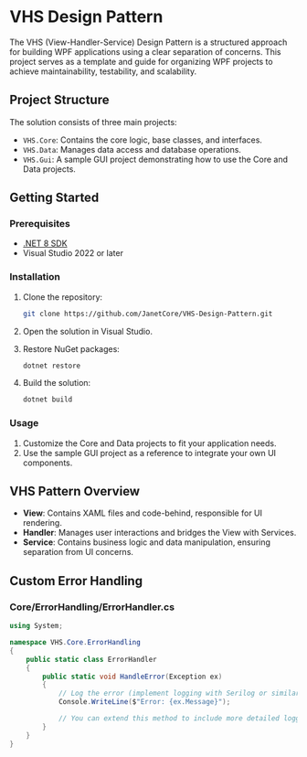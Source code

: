 # VHS Design Pattern

The VHS (View-Handler-Service) Design Pattern is a structured approach for building WPF applications using a clear separation of concerns. This project serves as a template and guide for organizing WPF projects to achieve maintainability, testability, and scalability.

## Project Structure

The solution consists of three main projects:
- `VHS.Core`: Contains the core logic, base classes, and interfaces.
- `VHS.Data`: Manages data access and database operations.
- `VHS.Gui`: A sample GUI project demonstrating how to use the Core and Data projects.

## Getting Started

### Prerequisites

- [.NET 8 SDK](https://dotnet.microsoft.com/download)
- Visual Studio 2022 or later

### Installation

1. Clone the repository:
    ```sh
    git clone https://github.com/JanetCore/VHS-Design-Pattern.git
    ```

2. Open the solution in Visual Studio.

3. Restore NuGet packages:
    ```sh
    dotnet restore
    ```

4. Build the solution:
    ```sh
    dotnet build
    ```

### Usage

1. Customize the Core and Data projects to fit your application needs.
2. Use the sample GUI project as a reference to integrate your own UI components.

## VHS Pattern Overview

- **View**: Contains XAML files and code-behind, responsible for UI rendering.
- **Handler**: Manages user interactions and bridges the View with Services.
- **Service**: Contains business logic and data manipulation, ensuring separation from UI concerns.

## Custom Error Handling

### Core/ErrorHandling/ErrorHandler.cs

```csharp
using System;

namespace VHS.Core.ErrorHandling
{
    public static class ErrorHandler
    {
        public static void HandleError(Exception ex)
        {
            // Log the error (implement logging with Serilog or similar)
            Console.WriteLine($"Error: {ex.Message}");

            // You can extend this method to include more detailed logging or custom actions
        }
    }
}